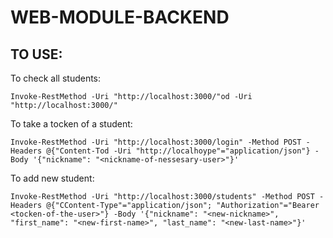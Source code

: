 # WEB-MODULE-BACKEND


## TO USE:

To check all students:
```
Invoke-RestMethod -Uri "http://localhost:3000/"od -Uri "http://localhost:3000/"
```

To take a tocken of a student:
```
Invoke-RestMethod -Uri "http://localhost:3000/login" -Method POST -Headers @{"Content-Tod -Uri "http://localhoype"="application/json"} -Body '{"nickname": "<nickname-of-nessesary-user>"}' 
```

To add new student:
```
Invoke-RestMethod -Uri "http://localhost:3000/students" -Method POST -Headers @{"CContent-Type"="application/json"; "Authorization"="Bearer <tocken-of-the-user>"} -Body '{"nickname": "<new-nickname>", "first_name": "<new-first-name>", "last_name": "<new-last-name>"}'
```